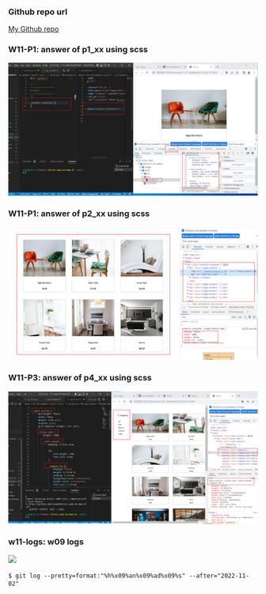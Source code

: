 ### Github repo url

[My Github repo](https://github.com/vicwu0209/1111.sweb.1N-demo.87-.git)

### W11-P1: answer of p1_xx using scss

![](w11-p2.png)

### W11-P1: answer of p2_xx using scss

![](w11-p3.png)

### W11-P3: answer of p4_xx using scss

![](w11-p4.png)

### w11-logs: w09 logs

![](w011-logs.png)
```
$ git log --pretty=format:"%h%x09%an%x09%ad%x09%s" --after="2022-11-02"
```